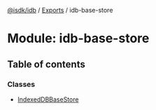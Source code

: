 [@isdk/idb](../README.md) / [Exports](../modules.md) / idb-base-store

# Module: idb-base-store

## Table of contents

### Classes

- [IndexedDBBaseStore](../classes/idb_base_store.IndexedDBBaseStore.md)
